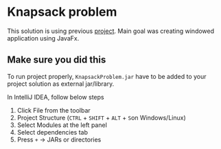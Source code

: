 # Knapsack problem
This solution is using previous [project](https://github.com/Kadragow/KnapsackProblem). Main goal was creating windowed application using JavaFx.

## Make sure you did this
To run project properly, `KnapsackProblem.jar` have to be added to your project solution as external jar/library.

In IntelliJ IDEA, follow below steps
1. Click File from the toolbar
2. Project Structure (`CTRL` + `SHIFT` + `ALT` + `S`on Windows/Linux)
3. Select Modules at the left panel
4. Select dependencies tab
5. Press `+` → JARs or directories